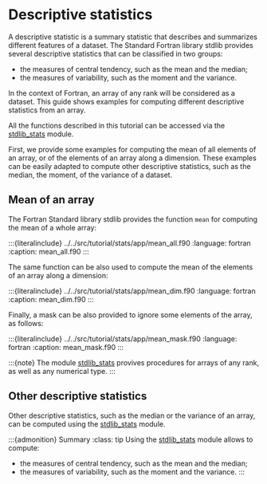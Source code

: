 # Descriptive statistics

A descriptive statistic is a summary statistic that describes and summarizes
different features of a dataset.
The Standard Fortran library stdlib provides several descriptive statistics that can be
classified in two groups:

 * the measures of central tendency, such as the mean and the median;
 * the measures of variability, such as the moment and the variance.

In the context of Fortran, an array of any rank will be considered as a dataset.
This guide shows examples for computing different descriptive statistics from an
array.

All the functions described in this tutorial can be accessed via the [stdlib\_stats](https://fortran-lang.github.io/stdlib-docs/module/stdlib_stats.html) module.

First, we provide some examples for computing the mean of all elements of an array, or
of the elements of an array along a dimension.
These examples can be easily adapted to compute other descriptive statistics, such
as the median, the moment, of the variance of a dataset.

## Mean of an array

The Fortran Standard library stdlib provides the function `mean` for computing the
mean of a whole array:

:::{literalinclude} ../../src/tutorial/stats/app/mean_all.f90
:language: fortran
:caption: mean_all.f90
:::

The same function can be also used to compute the mean of the elements of an array
along a dimension:

:::{literalinclude} ../../src/tutorial/stats/app/mean_dim.f90
:language: fortran
:caption: mean_dim.f90
:::

Finally, a mask can be also provided to ignore some elements of the array, as
follows:

:::{literalinclude} ../../src/tutorial/stats/app/mean_mask.f90
:language: fortran
:caption: mean_mask.f90
:::

:::{note}
The module [stdlib\_stats](https://fortran-lang.github.io/stdlib-docs/module/stdlib_stats.html) provives procedures for arrays of any rank, as well as
any numerical type.
:::

## Other descriptive statistics

Other descriptive statistics, such as the median or the variance of an array, can be computed using the [stdlib\_stats](https://fortran-lang.github.io/stdlib-docs/module/stdlib_stats.html) module.

:::{admonition} Summary
:class: tip
Using the [stdlib\_stats](https://fortran-lang.github.io/stdlib-docs/module/stdlib_stats.html) module allows to compute:

 * the measures of central tendency, such as the mean and the median;
 * the measures of variability, such as the moment and the variance.
:::
